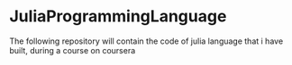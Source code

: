 # JuliaProgrammingLanguage
The following repository will contain the code of julia language that i  have built, during a course on coursera
